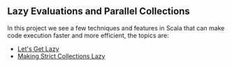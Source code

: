 Lazy Evaluations and Parallel Collections
-----------------------
In this project we see a few techniques and features in Scala that can make code execution faster and more efficient, the topics are:
* [Let's Get Lazy](https://github.com/robsonoduarte/learn-scala/blob/master/pragmatic-scala/lazy-evaluations-parallel-collections/src/main/scala/br/com/mystudies/scala/LetsGetLazy.scala)
* [Making Strict Collections Lazy](https://github.com/robsonoduarte/learn-scala/blob/master/pragmatic-scala/lazy-evaluations-parallel-collections/src/main/scala/br/com/mystudies/scala/MakingStrictCollectionsLazy.scala)
